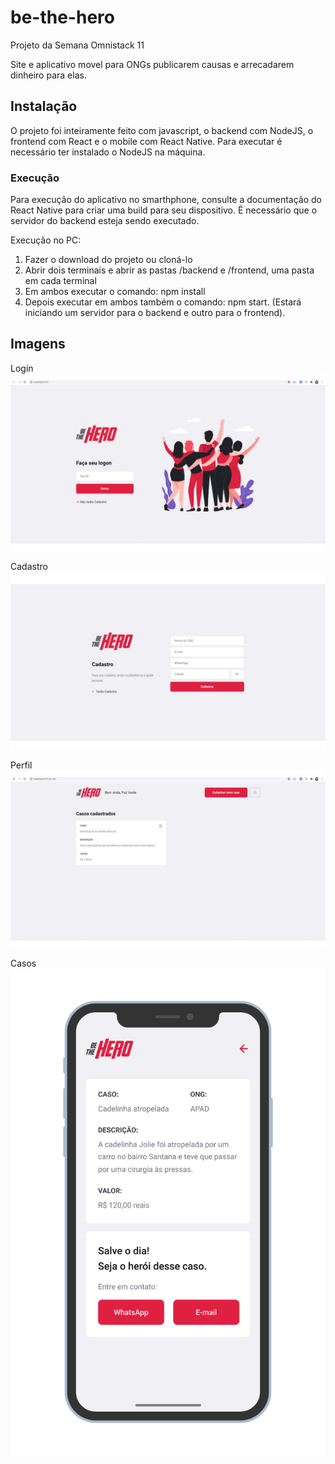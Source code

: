 # be-the-hero

Projeto da Semana Omnistack 11

Site e aplicativo movel para ONGs publicarem causas e arrecadarem dinheiro para elas.

## Instalação

O projeto foi inteiramente feito com javascript, o backend com NodeJS, o frontend com React e o mobile com React Native. Para executar é necessário ter instalado o NodeJS na máquina.

### Execução

Para execução do aplicativo no smarthphone, consulte a documentação do React Native para criar uma build para seu dispositivo. É necessário que o servidor do backend esteja sendo executado.

Execução no PC:

1. Fazer o download do projeto ou cloná-lo
2. Abrir dois terminais e abrir as pastas /backend e /frontend, uma pasta em cada terminal
3. Em ambos executar o comando: npm install
4. Depois executar em ambos também o comando: npm start. (Estará iniciando um servidor para o backend e outro para o frontend).

## Imagens

Login
![alt Login](https://github.com/mrdine/be-the-hero/blob/master/login.png)

Cadastro
![alt Cadastro](https://github.com/mrdine/be-the-hero/blob/master/cadastro.png)

Perfil
![alt Perfil](https://github.com/mrdine/be-the-hero/blob/master/perfil.png)

Casos
![alt Casos](https://github.com/mrdine/be-the-hero/blob/master/casos.png)
